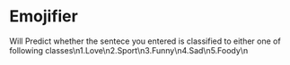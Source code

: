 # Emojifier

Will Predict whether the sentece you entered is classified to either one of following classes\n1.Love\n2.Sport\n3.Funny\n4.Sad\n5.Foody\n
